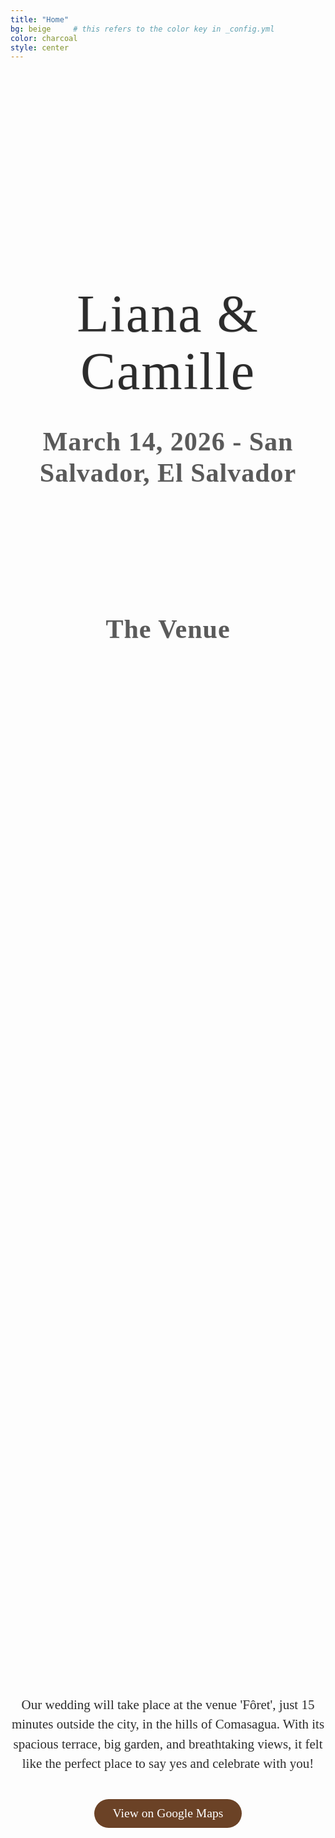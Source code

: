 ```yaml
---
title: "Home"
bg: beige     # this refers to the color key in _config.yml
color: charcoal
style: center
---
```


<!-- photo of us -->
<div style="
  width: 100%;
  aspect-ratio: 16 / 9;
  background: url('/assets/img/us_Matla.jpeg') no-repeat center center;
  background-size: cover;
  border-radius: 8px; /* optional: soften corners */
">
</div>

<!-- "Liana y Camille" -->
<div style="
  text-align: center;
  margin: 60px 20px 40px 20px;
  font-family: 'Sacramento', cursive;
  font-size: 6em;
  color: #2C2C2C;
  letter-spacing: 2px;
  line-height: 1.1;
  text-shadow: 1px 1px 2px rgba(0,0,0,0.1);
">
  Liana & Camille
</div>

<!-- Date & Location -->
<div style="
  text-align: center;
  margin: 0 20px 40px 20px;
  font-family: 'Playfair Display', serif;
  font-size: 3em;                           
  color: #5A5A5A;                          
  letter-spacing: 1px;
  line-height: 1.2;
  text-shadow: 0.5px 0.5px 1px rgba(0,0,0,0.1);
">
  <strong>March 14, 2026 - San Salvador, El Salvador</strong>
</div>


<div style="margin-top: 200px;"></div>   <!-- add blank space above -->

<!-- The Venue -->
<div style="
  text-align: center;
  margin: 0 20px 40px 20px;
  font-family: 'Playfair Display', serif;
  font-size: 3em;                           /* big but smaller than names */
  color: #5A5A5A;                            /* softer accent color */
  letter-spacing: 1px;
  line-height: 1.2;
  text-shadow: 0.5px 0.5px 1px rgba(0,0,0,0.1);
">
  <strong>The Venue</strong>
</div>

<!-- photo of the Venue -->
<div style="
  width: 100%;
  min-height: 40vh; /* takes 40% of viewport height */
  background: url('/assets/img/foret.jpeg') no-repeat center center;
  background-size: cover;
  border-radius: 8px; /* optional: soften corners */
">
</div>

<!-- text about the venue-->
<div style="
  color: #2C2C2C;
  font-family: 'Playfair Display', serif;
  line-height: 1.5;
  text-align: center;
  max-width: 700px;
  margin: 40px auto;
">
  <p style="font-size: 1.5em;">
    Our wedding will take place at the venue 'Fôret', just 15 minutes outside the city, in the hills of Comasagua. With its spacious terrace, big garden, and breathtaking views, it felt like the perfect place to say yes and celebrate with you!
  </p>
</div>

<!-- Google Maps Button -->
<div style="text-align: center; margin-top: 20px;">
  <a href="https://maps.app.goo.gl/UUYhwFLp6w7YjkA89" target="_blank" 
     style="
       display: inline-block;
       background-color: #6B4226;   /* warm accent */
       color: #fff;
       font-family: 'Playfair Display', serif;
       font-size: 1.4em;
       padding: 12px 30px;
       border-radius: 30px;
       text-decoration: none;
       transition: background-color 0.3s ease;
     "
     onmouseover="this.style.backgroundColor='#8B5E3C'"
     onmouseout="this.style.backgroundColor='#6B4226'">
    View on Google Maps
  </a>
</div>



